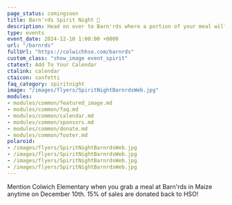 ```yaml
---
page_status: comingsoon
title: Barn'rds Spirit Night 🎉
description: Head on over to Barn'rds where a portion of your meal will go back to Colwich HSO.
type: events
event_date: 2024-12-10 1:00:00 +0000
url: "/barnrds"
fullUrl: "https://colwichhso.com/barnrds"
custom_class: "show_image event_spirit"
ctatext: Add To Your Calendar
ctalink: calendar
ctaicon: confetti
faq_category: spiritnight
image: "/images/flyers/SpiritNightBarnrdsWeb.jpg"
modules:
- modules/common/featured_image.md
- modules/common/faq.md
- modules/common/calendar.md
- modules/common/sponsors.md
- modules/common/donate.md
- modules/common/footer.md
polaroid: 
- /images/flyers/SpiritNightBarnrdsWeb.jpg
- /images/flyers/SpiritNightBarnrdsWeb.jpg
- /images/flyers/SpiritNightBarnrdsWeb.jpg
- /images/flyers/SpiritNightBarnrdsWeb.jpg
---
```

Mention Colwich Elementary when you grab a meal at Barn'rds in Maize anytime on December 10th. 15% of sales are donated back to HSO!